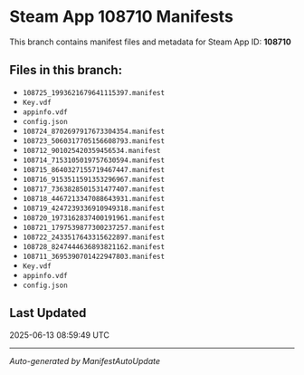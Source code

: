 # Steam App 108710 Manifests

This branch contains manifest files and metadata for Steam App ID: **108710**

## Files in this branch:
- `108725_1993621679641115397.manifest`
- `Key.vdf`
- `appinfo.vdf`
- `config.json`
- `108724_8702697917673304354.manifest`
- `108723_5060317705156608793.manifest`
- `108712_901025420359456534.manifest`
- `108714_7153105019757630594.manifest`
- `108715_8640327155719467447.manifest`
- `108716_9153511591353296967.manifest`
- `108717_7363828501531477407.manifest`
- `108718_4467213347088643931.manifest`
- `108719_4247239336910949318.manifest`
- `108720_1973162837400191961.manifest`
- `108721_1797539877300237257.manifest`
- `108722_2433517643315622897.manifest`
- `108728_8247444636893821162.manifest`
- `108711_3695390701422947803.manifest`
- `Key.vdf`
- `appinfo.vdf`
- `config.json`

## Last Updated
2025-06-13 08:59:49 UTC

---
*Auto-generated by ManifestAutoUpdate*
